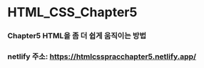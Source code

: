 # HTML_CSS_Chapter5
### Chapter5 HTML을 좀 더 쉽게 움직이는 방법
### netlify 주소: https://htmlcsspracchapter5.netlify.app/
